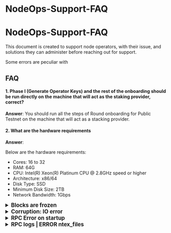 # NodeOps-Support-FAQ





# NodeOps-Support-FAQ

This document is created to support node operators, with their issue, and solutions they can administer before reaching out for support.

Some errors are peculiar with 

## FAQ
#### 1. Phase I (Generate Operator Keys) and the rest of the onboarding should be run directly on the machine that will act as the staking provider, correct?

__Answer__:
You should run all the steps of Round onboarding for Public Testnet on the machine that will act as a stacking provider.

#### 2. What are the hardware requirements

__Answer__:

Below are the hardware requirements: 
- Cores: 16 to 32
- RAM: 64G
- CPU: Intel(R) Xeon(R) Platinum CPU @ 2.8GHz speed or higher
- Architecture: x86/64
- Disk Type: SSD
- Minimum Disk Size: 2TB
- Network Bandwidth: 1Gbps

<details>
  <summary style="font-weight: bold; font-size: 1.2em;">Blocks are frozen</summary>
    <img src="./images/Frozen-blocks.png" alt="Frozen blocks">
    <h4>Description</h4>
    <p>Epoch and round are stuck in a particular number</p>
    <h4>Solution</h4>
</details>

<details>
  <summary style="font-weight: bold; font-size: 1.2em;">Corruption: IO error</summary>
  <img src="./images/io-error.png" alt="Frozen blocks">
  <h4>Description</h4>
    <p>Database thread 'main' panicked</p>
    <h4>Solution</h4>
    1. <code>docker ps -a</code><br>
    2. <code>docker stop supra_${ip_address}</code><br>
    3. <code>sudo rm -rf ./supra_configs/ledger_storage ./supra_configs/smr_storage/* ./supra_configs/supra_node_logs </code><br>
    4. <code>./supra_configs/latest_snapshot.zip ././supra_configs/snapshot </code><br>
    5.<code> wget -O ./supra_configs/latest_snapshot.zip https://testnet-snapshot.supra.com/snapshots/latest_snapshot.zip </code><br>
    6. <code>unzip ./supra_configs/latest_snapshot.zip -d ./supra_configs/ </code><br>
    7. <code>cp ./supra_configs/snapshot/snapshot_*/* ./supra_configs/smr_storage/ </code><br>
    8. <code>docker start supra_${ip_address} </code><br>
    9. <code>docker exec -it supra_$ip_address /supra/supra node smr run </code>
</details>


<details>
  <summary style="font-weight: bold; font-size: 1.2em;">RPC Error on startup</summary>
    <img src="./images/rpc-error-on-startup.png" alt="Frozen blocks">
    <h4>Description</h4>
    <p>rpc::client: Failed to reconnect to server, will try again in 5 seconds</p>
    <h4>Solution</h4>
    <strong>Note:</strong> Open port 26000 and 27000<br>
    <strong>Step 1:</strong><br>
     <code>sudo rm -rf ./supra_configs/rpc_archive ./supra_configs/rpc_ledger ./supra_configs/snapshot ./supra_configs/rpc_store/* ./supra_configs/rpc_node_logs ./supra_configs/latest_snapshot.zip</code><br>
    <strong>Step 2:</strong><br>
    <code>wget -O ./supra_configs/latest_snapshot.zip https://testnet-snapshot.supra.com/snapshots/latest_snapshot.zip</code><br>
    <strong>Step 3:</strong><br>
    <code>unzip ./supra_configs/latest_snapshot.zip -d ./supra_configs/</code><br>
    <strong>Step 4: </strong><br>
    <code>cp -r ./supra_configs/snapshot/snapshot_*/* ./supra_configs/rpc_store/</code><br>
    <strong>Step 5:</strong><br>
    <code>docker exec -itd supra_rpc_{your_rpc_ip} /supra/rpc_node </code>

</details>


<details>
  <summary style="font-weight: bold; font-size: 1.2em;">RPC logs | ERROR ntex_files</summary>
    <img src="./images/ntex_files.png" alt="Frozen blocks">
    <h4>Description</h4>
    <p>ERROR ntex_files: Specified path is not a directory: "html_guide/"</p>
    <h4>Solution</h4>
</details>
